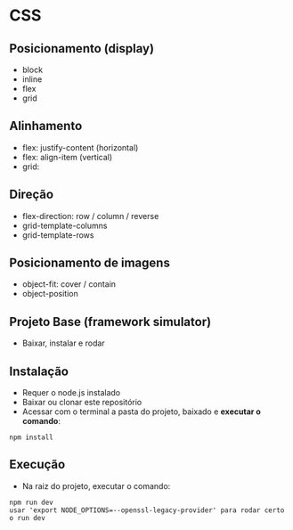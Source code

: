 # CSS
## Posicionamento (display)
- block
- inline
- flex
- grid

## Alinhamento
- flex: justify-content (horizontal) 
- flex: align-item (vertical)
- grid: 

## Direção
- flex-direction: row / column / reverse
- grid-template-columns
- grid-template-rows

## Posicionamento de imagens
- object-fit: cover / contain
- object-position

## Projeto Base (framework simulator)
- Baixar, instalar e rodar

## Instalação
- Requer o node.js instalado
- Baixar ou clonar este repositório
- Acessar com o terminal a pasta do projeto, baixado e **executar o comando**:
```
npm install 
```
## Execução
- Na raiz do projeto, executar o comando:
```
npm run dev
usar 'export NODE_OPTIONS=--openssl-legacy-provider' para rodar certo o run dev
```